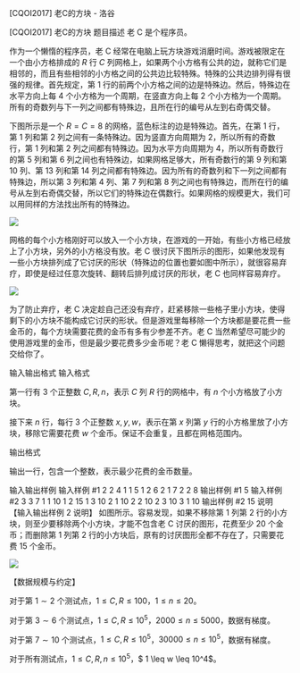 



[CQOI2017] 老C的方块 - 洛谷














[CQOI2017] 老C的方块
题目描述
老 C 是个程序员。

作为一个懒惰的程序员，老 C 经常在电脑上玩方块游戏消磨时间。游戏被限定在一个由小方格排成的 $R$ 行 $C$ 列网格上，如果两个小方格有公共的边，就称它们是相邻的，而且有些相邻的小方格之间的公共边比较特殊。特殊的公共边排列得有很强的规律。首先规定，第 $1$ 行的前两个小方格之间的边是特殊边。然后，特殊边在水平方向上每 $4$ 个小方格为一个周期，在竖直方向上每 $2$ 个小方格为一个周期。所有的奇数列与下一列之间都有特殊边，且所在行的编号从左到右奇偶交替。

下图所示是一个 $R=C=8$ 的网格，蓝色标注的边是特殊边。首先，在第 $1$ 行，第 $1$ 列和第 $2$ 列之间有一条特殊边。因为竖直方向周期为 $2$，所以所有的奇数行，第 $1$ 列和第 $2$ 列之间都有特殊边。因为水平方向周期为 $4$，所以所有奇数行的第 $5$ 列和第 $6$ 列之间也有特殊边，如果网格足够大，所有奇数行的第 $9$ 列和第 $10$ 列、第 $13$ 列和第 $14$ 列之间都有特殊边。因为所有的奇数列和下一列之间都有特殊边，所以第 $3$ 列和第 $4$ 列、第 $7$ 列和第 $8$ 列之间也有特殊边，而所在行的编号从左到右奇偶交替，所以它们的特殊边在偶数行。如果网格的规模更大，我们可以用同样的方法找出所有的特殊边。

 ![](https://cdn.luogu.com.cn/upload/pic/5092.png) 

网格的每个小方格刚好可以放入一个小方块，在游戏的一开始，有些小方格已经放上了小方块，另外的小方格没有放。老 C 很讨厌下图所示的图形，如果他发现有一些小方块排列成了它讨厌的形状（特殊边的位置也要如图中所示），就很容易弃疗，即使是经过任意次旋转、翻转后排列成讨厌的形状，老 C 也同样容易弃疗。

 ![](https://cdn.luogu.com.cn/upload/pic/5093.png) 

为了防止弃疗，老 C 决定趁自己还没有弃疗，赶紧移除一些格子里小方块，使得剩下的小方块不能构成它讨厌的形状。但是游戏里每移除一个方块都是要花费一些金币的，每个方块需要花费的金币有多有少参差不齐。老 C 当然希望尽可能少的使用游戏里的金币，但是最少要花费多少金币呢？老 C 懒得思考，就把这个问题交给你了。

输入输出格式
输入格式

第一行有 $3$ 个正整数 $C,R,n$，表示 $C$ 列 $R$ 行的网格中，有 $n$ 个小方格放了小方块。

接下来 $n$ 行，每行 $3$ 个正整数 $x,y,w$，表示在第 $x$ 列第 $y$ 行的小方格里放了小方块，移除它需要花费 $w$ 个金币。保证不会重复，且都在网格范围内。

输出格式

输出一行，包含一个整数，表示最少花费的金币数量。

输入输出样例
输入样例 #1
2 2 4
1 1 5 
1 2 6 
2 1 7 
2 2 8 
输出样例 #1
5
输入样例 #2
3 3 7 
1 1 10 
1 2 15 
1 3 10 
2 1 10 
2 2 10 
2 3 10 
3 1 10 
输出样例 #2
15
说明
【输入输出样例 2 说明】 如图所示。容易发现，如果不移除第 $1$ 列第 $2$ 行的小方块，则至少要移除两个小方块，才能不包含老 C 讨厌的图形，花费至少 $20$ 个金币；而删除第 $1$ 列第 $2$ 行的小方块后，原有的讨厌图形全都不存在了，只需要花费 $15$ 个金币。


 ![](https://cdn.luogu.com.cn/upload/pic/5094.png) 

【数据规模与约定】

对于第 $1\sim 2$ 个测试点，$1\le C, R \le 100$，$1\leq n \leq 20$。

对于第 $3\sim 6$ 个测试点，$1 \leq C, R\leq 10^5$，$2000\le n\leq 5000$，数据有梯度。

对于第 $7\sim 10$ 个测试点，$1\leq C, R\leq 10^5$，$30000 \leq n\leq 10^5$，数据有梯度。

对于所有测试点，$1 \leq C, R, n \leq 10^5$，$ 1 \leq w \leq 10^4$。







